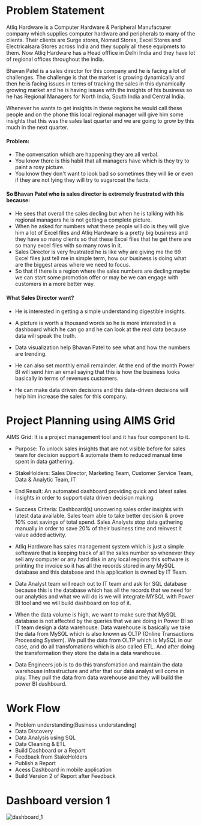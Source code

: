 # Problem Statement

Atliq Hardware is a Computer Hardware & Peripheral Manufacturer company which supplies computer hardware and peripherals to many of the clients.
Their clients are Surge stores, Nomad Stores, Excel Stores and Electricalsara Stores across India and they supply all these equipmets to them. Now Atliq Hardware has a Head offfice in Delhi India and they have lot of regional
offices throughout the india. 

Bhavan Patel is a sales director for this company and he is facing a lot of challenges. The challenge is that the market is growing dynamically and then he is facing issues in terms of tracking the sales in this dynamically growing market and he is having issues with the insights of his business 
so he has Regional Managers for North India, South India and Central India.

Whenever he wants to get insights in these regions he would call these people and on the phone this local regional manager will give him some insights that this was the sales last quarter and we are going to grow by this much in the next quarter. 

####  Problem: 

- The conversation which are happening they are all verbal.
- You know there is this habit that all managers have which is they try to paint a rosy picture.
- You know they don't want to look bad so sometimes they will lie or even if they are not lying they will try to sugarcoat the facts. 

#### So Bhavan Patel who is sales director is extremely frustrated with this because:

- He sees that overall the sales decling but when he is talking with his regional managers he is not getting a complete picture.
- When he asked for numbers what these people will do is they will give him a lot of Excel files and Atliq Hardware is a pretty big business and they have so many clients so that these Excel files that he get there are so many excel files with so many rows in it. 
- Sales Director is very frustrated he is like why are giving me the 69 Excel files just tell me in simple term, how our business is doing what are the biggest areas where we need to focus. 
- So that if there is a region where the sales numbers are decling maybe we can start some promotion offer or may be we can engage with customers in a more better way.

#### What Sales Director want?

- He is interested in getting a simple understanding digestible insights. 

- A picture is worth a thousand words so he is more interested in a dashboard which he can go and he can look at the real data because data will speak the truth. 

- Data visualization help Bhavan Patel to see what and how the numbers are trending. 

- He can also set monthly email remainder. At the end of the month Power BI will send him an email saying that this is how the business looks basically in terms of  revenues customers.

- He can make data driven decisions and this data-driven decisions will help him increase the sales for this company.

# Project Planning using AIMS Grid

AIMS Grid: It is a project management tool and it has four component to it. 
- Purpose: To unlock sales insights that are not visible before for sales team for decision support & automate them to reduced manual time spent in data gathering.

- StakeHolders: Sales Director, Marketing Team, Customer Service Team, Data & Analytic Team, IT 

- End Result: An automated dashboard providing quick and latest sales insights in order to support data driven decision making.

- Success Criteria: Dashboard(s) uncovering sales order insights with latest data available. Sales team able to take better decision & prove 10% cost savings of total spend. Sales Analysts stop data gathering manually in order to save 20% of their business time and reinvest it value added activity.

- Atliq Hardware has sales management system which is just a simple softeware that is keeping track of all the sales number so whenever they sell any computer or any hard disk in any local regions this software is printing the invoice so it has all the records stored in any MySQL database and this database and this application is owned by IT Team. 

- Data Analyst team will reach out to IT team and ask for SQL database because this is the database which has all the records that we need for our analytics and what we will do is we will integrate MYSQL with Power BI tool and we will build dashboard on top of it. 

- When the data volume is high, we want to make sure that MySQL database is not affected by the queries that we are doing in Power BI so IT team design a data warehouse. Data warehouse is basically we take the data from MySQL which is also known as OLTP (Online Transactions Processing System). We pull the data from OLTP which is MySQL in our case, and do all transfomations which is also called ETL. And after doing the transformation they store the data in a data warehouse.

- Data Engineers job is to do this transfomation and maintain the data warehouse infrastructure and after that our data analyst will come in play. They pull the data from data warehouse and they will build the power BI dashboard.


# Work Flow

- Problem understanding(Business understanding)
- Data Discovery
- Data Analysis using SQL
- Data Cleaning & ETL  
- Build Dashboard or a Report
- Feedback from StakeHolders
- Publish a Report 
- Acess Dashboard in mobile application
- Build Version 2 of Report after Feedback

# Dashboard version 1

![dashboard_1](https://user-images.githubusercontent.com/72372136/146050578-1eaee099-8231-4de3-bf78-46e0ccb49ec7.JPG)




